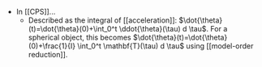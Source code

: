 * In [[CPS]]...
	* Described as the integral of [[acceleration]]: $\dot{\theta}(t)=\dot{\theta}(0)+\int_0^t \ddot{\theta}(\tau) d \tau$. For a spherical object, this becomes $\dot{\theta}(t)=\dot{\theta}(0)+\frac{1}{I} \int_0^t \mathbf{T}(\tau) d \tau$ using [[model-order reduction]].